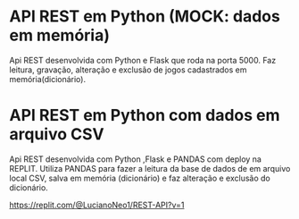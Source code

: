 # API REST em Python (MOCK: dados em memória)

Api REST desenvolvida com Python e Flask que roda na porta 5000.
Faz leitura, gravação, alteração e exclusão de jogos cadastrados em memória(dicionário).



# API REST em Python com dados em arquivo CSV

Api REST desenvolvida com Python ,Flask e PANDAS com deploy na REPLIT.
Utiliza PANDAS para fazer a leitura da base de dados de em arquivo local CSV, salva em memória (dicionário) e faz alteração e exclusão do dicionário.

https://replit.com/@LucianoNeo1/REST-API?v=1